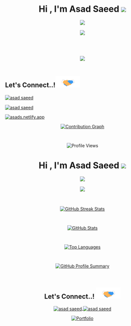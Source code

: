 <h1 align="center"><b>Hi , I'm Asad Saeed </b><img src="https://media.giphy.com/media/hvRJCLFzcasrR4ia7z/giphy.gif" width="35"></h1>

<p align="center">
  <a href="https://github.com/DenverCoder1/readme-typing-svg"><img src="https://readme-typing-svg.herokuapp.com?font=Time+New+Roman&color=cyan&size=25&center=true&vCenter=true&width=600&height=100&lines=Full+Stack+Developer;Cloud+and+DevOps+Specialist"></a>
</p>


<p align="center">
  <a href="https://skillicons.dev">
    <img src="https://skillicons.dev/icons?i=js,ts,py,react,nextjs,vue,redux,html,css,tailwind,materialui,nodejs,express,mongo,mysql,sqlite,firebase,prisma,aws,azure,docker,kubernetes,jenkins,git,github,githubactions,gitlab,postman,wordpress" />
  </a>
</p>


<p align="center">
  </br>
  


  
   
  </br>
  </br>
  
  <a>
    <img src=https://github-readme-stats-git-masterrstaa-rickstaa.vercel.app/api/top-langs/?username=AsadSolutions&hide_border=true&langs_count=7&show_icons=true&card_width=495&theme=tokyonight />
  </a>
  
  </br>
  </br>

 


 

    
</p>



















## <b> Let's Connect..!</b><img src="https://github.com/0xAbdulKhalid/0xAbdulKhalid/raw/main/assets/mdImages/handshake.gif" width ="80">


<a href="https://www.linkedin.com/in/asad-saeed060/" target="_blank"><img align="center" src="https://cdn0.iconfinder.com/data/icons/social-media-2474/128/linkedin_linked_interface_media_social_network-1024.png" alt="asad saeed" height="30" width="30" /></a>

<a href="https://stackoverflow.com/users/23017094/asad-saeed" target="_blank"><img align="center" src="https://cdn0.iconfinder.com/data/icons/social-media-and-logos-11/32/logo_stackoverflow_Stack_overflow-1024.png" alt="asad saeed" height="30" width="30" /></a>






<p align="left"> <a href="https://asads.netlify.app/" target="blank">
<img src="https://img.shields.io/badge/click_to_check_my-Portfolio-blue" alt="asads.netlify.app" /></a> </p>


<p align="center">
  <a href="https://github.com/AsadSolutions">
    <img src="https://github-readme-activity-graph.vercel.app/graph?username=AsadSolutions&theme=tokyo-night&hide_border=true&custom_title=Contribution%20Graph" alt="Contribution Graph"/>
  </a>
</p>


<br/>

<!-- Profile Views Counter -->
<p align="center">
  <img src="https://komarev.com/ghpvc/?username=AsadSolutions&label=Profile%20views&color=0e75b6&style=flat" alt="Profile Views"/>
</p>





<h1 align="center"><b>Hi , I'm Asad Saeed </b><img src="https://media.giphy.com/media/hvRJCLFzcasrR4ia7z/giphy.gif" width="35"></h1>

<p align="center">
  <a href="https://github.com/DenverCoder1/readme-typing-svg"><img src="https://readme-typing-svg.herokuapp.com?font=Time+New+Roman&color=cyan&size=25&center=true&vCenter=true&width=600&height=100&lines=Full+Stack+Developer;Cloud+and+DevOps+Specialist"></a>
</p>

<p align="center">
  <a href="https://skillicons.dev">
    <img src="https://skillicons.dev/icons?i=js,ts,py,react,nextjs,vue,redux,html,css,tailwind,materialui,nodejs,express,mongo,mysql,sqlite,firebase,prisma,aws,azure,docker,kubernetes,jenkins,git,github,githubactions,gitlab,postman,wordpress" />
  </a>
</p>

<br/>

<p align="center">
  <a href="https://github.com/AsadSolutions">
    <img src="https://github-readme-streak-stats.herokuapp.com/?user=AsadSolutions&theme=tokyonight&hide_border=true&card_width=495" alt="GitHub Streak Stats"/>
  </a>
</p>

<br/>

<p align="center">
  <a href="https://github.com/AsadSolutions">
    <img src="https://github-readme-stats.vercel.app/api?username=AsadSolutions&show_icons=true&theme=tokyonight&hide_border=true&card_width=495" alt="GitHub Stats"/>
  </a>
</p>

<br/>

<p align="center">
  <a href="https://github.com/AsadSolutions">
    <img src="https://github-readme-stats.vercel.app/api/top-langs/?username=AsadSolutions&layout=compact&theme=tokyonight&hide_border=true&langs_count=7&card_width=495" alt="Top Languages"/>
  </a>
</p>

<br/>

<p align="center">
  <a href="https://github.com/AsadSolutions">
    <img src="https://github-profile-summary-cards.vercel.app/api/cards/profile-details?username=AsadSolutions&theme=tokyonight" alt="GitHub Profile Summary"/>
  </a>
</p>

<br/>

<h2 align="center"><b>Let's Connect..!</b> <img src="https://github.com/0xAbdulKhalid/0xAbdulKhalid/raw/main/assets/mdImages/handshake.gif" width="80"></h2>

<p align="center">
  <a href="https://www.linkedin.com/in/asad-saeed060/" target="_blank">
    <img align="center" src="https://cdn0.iconfinder.com/data/icons/social-media-2474/128/linkedin_linked_interface_media_social_network-1024.png" alt="asad saeed" height="30" width="30" />
  </a>
  <a href="https://stackoverflow.com/users/23017094/asad-saeed" target="_blank">
    <img align="center" src="https://cdn0.iconfinder.com/data/icons/social-media-and-logos-11/32/logo_stackoverflow_Stack_overflow-1024.png" alt="asad saeed" height="30" width="30" />
  </a>
</p>

<p align="center">
  <a href="https://asads.netlify.app/" target="_blank">
    <img src="https://img.shields.io/badge/click_to_check_my-Portfolio-blue" alt="Portfolio"/>
  </a>
</p>

<!-- GitHub Activity Graph -->






